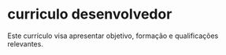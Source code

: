 # curriculo desenvolvedor
 Este currículo visa apresentar objetivo, formação e qualificações relevantes.
